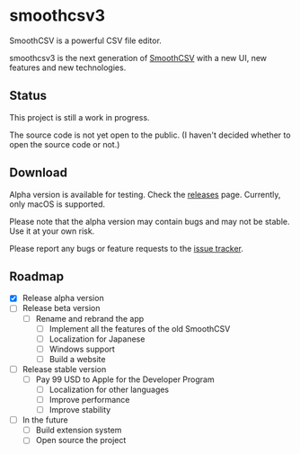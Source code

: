 # smoothcsv3

SmoothCSV is a powerful CSV file editor.

smoothcsv3 is the next generation of [SmoothCSV](https://github.com/kohii/smoothcsv) with a new UI, new features and new technologies.

## Status

This project is still a work in progress.

The source code is not yet open to the public.
(I haven't decided whether to open the source code or not.)

## Download

Alpha version is available for testing.
Check the [releases](https://github.com/kohii/smoocsv3/releases) page.
Currently, only macOS is supported.

Please note that the alpha version may contain bugs and may not be stable. Use it at your own risk.

Please report any bugs or feature requests to the [issue tracker](https://github.com/kohii/smoothcsv3/issues).

## Roadmap

- [x] Release alpha version
- [ ] Release beta version
  - [ ] Rename and rebrand the app
	- [ ] Implement all the features of the old SmoothCSV
	- [ ] Localization for Japanese
	- [ ] Windows support
	- [ ] Build a website
- [ ] Release stable version
  - [ ] Pay 99 USD to Apple for the Developer Program
	- [ ] Localization for other languages
	- [ ] Improve performance
	- [ ] Improve stability
- [ ] In the future
	- [ ] Build extension system
	- [ ] Open source the project
